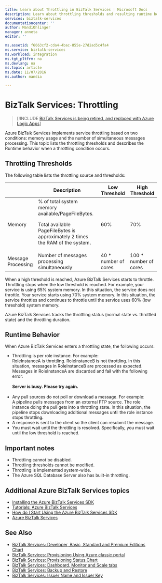 ```yaml
---
title: Learn about Throttling in BizTalk Services | Microsoft Docs
description: Learn about throttling thresholds and resulting runtime behaviors for BizTalk Services. Throttling is based on memory usage and number of messages. MABS, WABS
services: biztalk-services
documentationcenter: ''
author: MandiOhlinger
manager: anneta
editor: ''

ms.assetid: f6663cf2-cda4-4bac-855e-27d2ad5c4fa4
ms.service: biztalk-services
ms.workload: integration
ms.tgt_pltfrm: na
ms.devlang: na
ms.topic: article
ms.date: 11/07/2016
ms.author: mandia

---
```

# BizTalk Services: Throttling

> [!INCLUDE [BizTalk Services is being retired, and replaced with Azure Logic Apps](../../includes/biztalk-services-retirement.md)]

Azure BizTalk Services implements service throttling based on two conditions: memory usage and the number of simultaneous messages processing. This topic lists the throttling thresholds and describes the Runtime behavior when a throttling condition occurs.

## Throttling Thresholds
The following table lists the throttling source and thresholds:

|  | Description | Low Threshold | High Threshold |
| --- | --- | --- | --- |
| Memory |% of total system memory available/PageFileBytes. <p><p>Total available PageFileBytes is approximately 2 times the RAM of the system. |60% |70% |
| Message Processing |Number of messages processing simultaneously |40 * number of cores |100 * number of cores |

When a high threshold is reached, Azure BizTalk Services starts to throttle. Throttling stops when the low threshold is reached. For example, your service is using 65% system memory. In this situation, the service does not throttle. Your service starts using 70% system memory. In this situation, the service throttles and continues to throttle until the service uses 60% (low threshold) system memory.

Azure BizTalk Services tracks the throttling status (normal state vs. throttled state) and the throttling duration.

## Runtime Behavior
When Azure BizTalk Services enters a throttling state, the following occurs:

* Throttling is per role instance. For example:<br/>
  RoleInstanceA is throttling. RoleInstanceB is not throttling. In this situation, messages in RoleInstanceB are processed as expected. Messages in RoleInstanceA are discarded and fail with the following error:<br/><br/>
  **Server is busy. Please try again.**<br/><br/>
* Any pull sources do not poll or download a message. For example:<br/>
  A pipeline pulls messages from an external FTP source. The role instance doing the pull gets into a throttling state. In this situation, the pipeline stops downloading additional messages until the role instance stops throttling.
* A response is sent to the client so the client can resubmit the message.
* You must wait until the throttling is resolved. Specifically, you must wait until the low threshold is reached.

## Important notes
* Throttling cannot be disabled.
* Throttling thresholds cannot be modified.
* Throttling is implemented system-wide.
* The Azure SQL Database Server also has built-in throttling.

## Additional Azure BizTalk Services topics
* [Installing the Azure BizTalk Services SDK](http://go.microsoft.com/fwlink/p/?LinkID=241589)<br/>
* [Tutorials: Azure BizTalk Services](http://go.microsoft.com/fwlink/p/?LinkID=236944)<br/>
* [How do I Start Using the Azure BizTalk Services SDK](http://go.microsoft.com/fwlink/p/?LinkID=302335)<br/>
* [Azure BizTalk Services](http://go.microsoft.com/fwlink/p/?LinkID=303664)<br/>

## See Also
* [BizTalk Services: Developer, Basic, Standard and Premium Editions Chart](http://go.microsoft.com/fwlink/p/?LinkID=302279)<br/>
* [BizTalk Services: Provisioning Using Azure classic portal](http://go.microsoft.com/fwlink/p/?LinkID=302280)<br/>
* [BizTalk Services: Provisioning Status Chart](http://go.microsoft.com/fwlink/p/?LinkID=329870)<br/>
* [BizTalk Services: Dashboard, Monitor and Scale tabs](http://go.microsoft.com/fwlink/p/?LinkID=302281)<br/>
* [BizTalk Services: Backup and Restore](http://go.microsoft.com/fwlink/p/?LinkID=329873)<br/>
* [BizTalk Services: Issuer Name and Issuer Key](http://go.microsoft.com/fwlink/p/?LinkID=303941)<br/>


